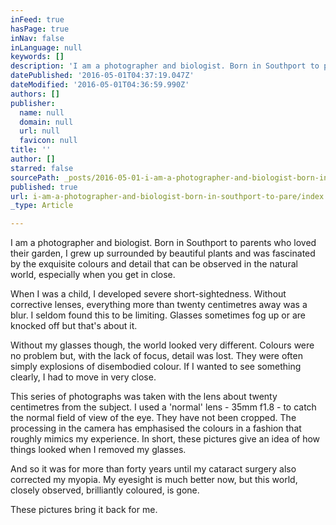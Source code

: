 ```yaml
---
inFeed: true
hasPage: true
inNav: false
inLanguage: null
keywords: []
description: 'I am a photographer and biologist. Born in Southport to parents who loved their garden, I grew up surrounded by beautiful plants and was fascinated by the exquisite colours and detail that can be observed in the natural world, especially when you get in close.'
datePublished: '2016-05-01T04:37:19.047Z'
dateModified: '2016-05-01T04:36:59.990Z'
authors: []
publisher:
  name: null
  domain: null
  url: null
  favicon: null
title: ''
author: []
starred: false
sourcePath: _posts/2016-05-01-i-am-a-photographer-and-biologist-born-in-southport-to-pare.md
published: true
url: i-am-a-photographer-and-biologist-born-in-southport-to-pare/index.html
_type: Article

---
```

I am a photographer and biologist. Born in Southport to parents who loved their garden, I grew up surrounded by beautiful plants and was fascinated by the exquisite colours and detail that can be observed in the natural world, especially when you get in close.

When I was a child, I developed severe short-sightedness. Without corrective lenses, everything more than twenty centimetres away was a blur. I seldom found this to be limiting. Glasses sometimes fog up or are knocked off but that's about it.

Without my glasses though, the world looked very different. Colours were no problem but, with the lack of focus, detail was lost. They were often simply explosions of disembodied colour. If I wanted to see something clearly, I had to move in very close.

This series of photographs was taken with the lens about twenty centimetres from the subject. I used a 'normal' lens - 35mm f1.8 - to catch the normal field of view of the eye. They have not been cropped. The processing in the camera has emphasised the colours in a fashion that roughly mimics my experience. In short, these pictures give an idea of how things looked when I removed my glasses.

And so it was for more than forty years until my cataract surgery also corrected my myopia. My eyesight is much better now, but this world, closely observed, brilliantly coloured, is gone.

These pictures bring it back for me.